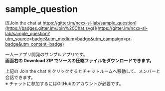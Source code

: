 # sample_question

[![Join the chat at https://gitter.im/ncxx-sl-lab/sample_question](https://badges.gitter.im/Join%20Chat.svg)](https://gitter.im/ncxx-sl-lab/sample_question?utm_source=badge&utm_medium=badge&utm_campaign=pr-badge&utm_content=badge)

一人一アプリ開発のサンプルアプリです。  
**画面右の Download ZIP でソースの圧縮ファイルをダウンロードできます。**

上記の Join the chat をクリックするとチャットルームへ移動して、メンバーと会話できます。  
※ チャットに参加するにはGitHubのアカウントが必要です。


